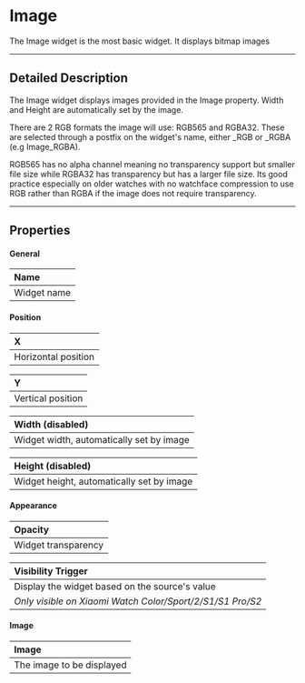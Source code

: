 # Image
The Image widget is the most basic widget. It displays bitmap images

---

## Detailed Description
The Image widget displays images provided in the Image property. Width and Height are automatically set by the image.

There are 2 RGB formats the image will use: RGB565 and RGBA32. These are selected through a postfix on the widget's name, either _RGB or _RGBA (e.g Image_RGBA).

RGB565 has no alpha channel meaning no transparency support but smaller file size while RGBA32 has transparency but has a larger file size. Its good practice especially on older watches with no watchface compression to use RGB rather than RGBA if the image does not require transparency.

---

## Properties
#### General

|Name |
|:----------|
|Widget name|

#### Position

|X |
|:----------|
|Horizontal position|

|Y |
|:----------|
|Vertical position|

|Width (disabled)|
|:----------|
|Widget width, automatically set by image|

|Height (disabled)|
|:----------|
|Widget height, automatically set by image|

#### Appearance

|Opacity |
|:----------|
|Widget transparency|

|Visibility Trigger|
|:----------|
|Display the widget based on the source's value|
|*Only visible on Xiaomi Watch Color/Sport/2/S1/S1 Pro/S2*| 

#### Image

|Image |
|:----------|
|The image to be displayed|